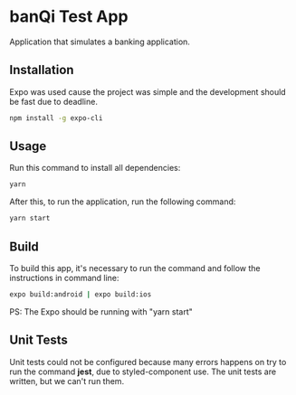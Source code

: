 # banQi Test App

Application that simulates a banking application.

## Installation

Expo was used cause the project was simple and the development should be fast due to deadline.

```bash
npm install -g expo-cli
```

## Usage

Run this command to install all dependencies:
```bash
yarn
```
After this, to run the application, run the following command:
```bash
yarn start
```

## Build

To build this app, it's necessary to run the command and follow the instructions in command line:
```bash
expo build:android | expo build:ios
```
PS: The Expo should be running with "yarn start"

## Unit Tests

Unit tests could not be configured because many errors happens on try to run the command **jest**, due to styled-component use.
The unit tests are written, but we can't run them.
